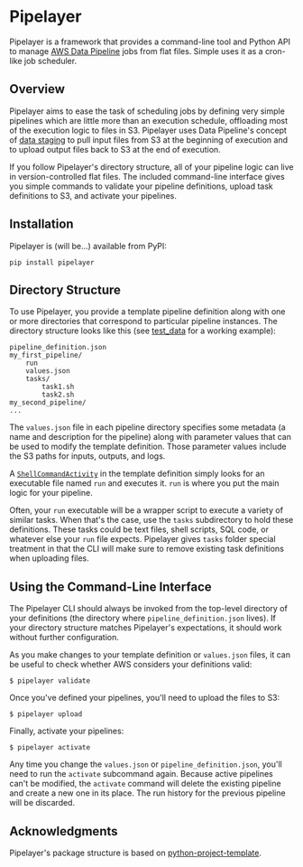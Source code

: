 # Pipelayer

Pipelayer is a framework that provides a command-line tool and Python API
to manage [AWS Data Pipeline](http://aws.amazon.com/datapipeline/) jobs from flat files.
Simple uses it as a cron-like job scheduler.

## Overview

Pipelayer aims to ease the task of scheduling jobs by defining very simple
pipelines which are little more than an execution schedule, offloading
most of the execution logic to files in S3.
Pipelayer uses Data Pipeline's concept of [data staging](http://docs.aws.amazon.com/datapipeline/latest/DeveloperGuide/dp-concepts-staging.html) to pull input files from S3 at the beginning of execution and to upload output files back to S3 at the end of execution.

If you follow Pipelayer's directory structure, all of your pipeline logic
can live in version-controlled flat files. The included command-line interface
gives you simple commands to validate your pipeline definitions, upload
task definitions to S3, and activate your pipelines.

## Installation

Pipelayer is (will be...) available from PyPI:
```
pip install pipelayer
```

## Directory Structure

To use Pipelayer, you provide a template pipeline definition along with
one or more directories that correspond to particular pipeline instances.
The directory structure looks like this
(see [test_data](tests/test_data) for a working example):
```
pipeline_definition.json
my_first_pipeline/
    run
    values.json
    tasks/
        task1.sh
        task2.sh
my_second_pipeline/
...
```

The `values.json` file in each pipeline directory specifies some metadata
(a name and description for the pipeline) along with parameter values
that can be used to modify the template definition.
Those parameter values include the S3 paths for inputs, outputs, and logs.

A [`ShellCommandActivity`](http://docs.aws.amazon.com/datapipeline/latest/DeveloperGuide/dp-object-shellcommandactivity.html) in the template definition simply looks for an executable file named `run` and executes it.
`run` is where you put the main logic for your pipeline.

Often, your `run` executable will be a wrapper script to execute a variety of similar tasks.
When that's the case, use the `tasks` subdirectory to hold these definitions.
These tasks could be text files, shell scripts, SQL code, or whatever else
your `run` file expects.
Pipelayer gives `tasks` folder special treatment in that the CLI will make
sure to remove existing task definitions when uploading files.

## Using the Command-Line Interface

The Pipelayer CLI should always be invoked from the top-level directory
of your definitions (the directory where `pipeline_definition.json` lives).
If your directory structure matches Pipelayer's expectations, it should
work without further configuration.

As you make changes to your template definition or `values.json` files,
it can be useful to check whether AWS considers your definitions valid:
```
$ pipelayer validate
```

Once you've defined your pipelines, you'll need to upload the files to S3:
```
$ pipelayer upload
```

Finally, activate your pipelines:
```
$ pipelayer activate
```

Any time you change the `values.json` or `pipeline_definition.json`, you'll
need to run the `activate` subcommand again. Because active pipelines can't
be modified, the `activate` command will delete the existing pipeline and
create a new one in its place. The run history for the previous pipeline will
be discarded.

## Acknowledgments

Pipelayer's package structure is based on [python-project-template](https://github.com/seanfisk/python-project-template).
